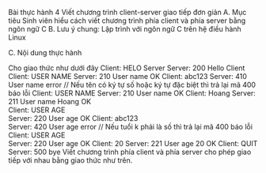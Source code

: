 Bài thực hành 4 Viết chương trình client-server giao tiếp đơn giản 
A. Mục tiêu 
Sinh viên hiểu cách viết chương trình phía client và phía server bằng ngôn ngữ C 
B. Lưu ý chung: 
Lập trình với ngôn ngữ C trên hệ điều hành Linux 


C. Nội dung thực hành 

 Cho giao thức như dưới đây 
Client:  HELO Server 
Server:  200 Hello Client 
Client:  USER NAME 
Server: 210  User name OK 
Client: abc123 
Server: 410 User name error      // Nếu tên có ký tự số hoặc ký tự đặc biệt thì trả lại mã 400 báo lỗi 
Client:  USER NAME 
Server: 210  User name OK 
Client: Hoang 
Server: 211 User name Hoang OK  
Client:  USER AGE  
Server: 220 User age OK 
Client:  abc123                            
Server: 420 User age error         // Nếu tuổi k phải là số thì trả lại mã 400 báo lỗi 
Client:  USER AGE  
Server: 220 User age OK 
Client: 20 
Server: 221 User age 20 OK 
Client: QUIT  
Server: 500 bye 
Viết chương trình phía client và phía server cho phép giao tiếp với nhau bằng giao thức như trên.  

